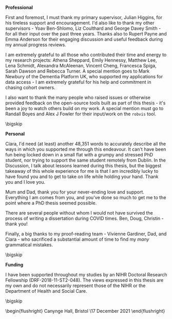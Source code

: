 <!-- do not edit by hand - make changes to _acknowledgements.Rmd instead -->

<!-- TODO UPDATE and check all name spellings -->

__Professional__

First and foremost, I must thank my primary supervisor, Julian Higgins, for his tireless support and encouragement. I'd also like to thank my other supervisors - Yoav Ben-Shlomo, Liz Coulthard and George Davey Smith - for all their input over the past three years. Thanks also to Rupert Payne and Emma Anderson for their engaging discussion and useful feedback during my annual progress reviews.

I am extremely grateful to all those who contributed their time and energy to my research projects: Athena Sheppard, Emily Hennessy, Matthew Lee, Lena Schmidt, Alexandra McAleenan, Vincent Cheng, Francesca Spiga, Sarah Dawson and Rebecca Turner. A special mention goes to Mark Newbury of the Dementia Platform UK, who supported my applications for data access - I am extremely grateful for his help and commitment in chasing cohort owners.

I also want to thank the many people who raised issues or otherwise provided feedback on the open-source tools built as part of this thesis - it's been a joy to watch others build on my work. A special mention must go to Randall Boyes and Alex J Fowler for their input/work on the `robvis` tool.

\bigskip

__Personal__

Ciara, I'd need (at least) another 48,351 words to accurately describe all the ways in which you supported me through this endeavour. It can't have been fun being locked down in a small flat with a grumpy and stressed PhD student, nor trying to support the same student remotely from Dublin. In the Discussion, I talk about lessons learned during this thesis, but the biggest takeaway of this whole experience for me is that I am incredibly lucky to have found you and to get to take on life while holding your hand. Thank you and I love you.

Mum and Dad, thank you for your never-ending love and support. Everything I am comes from you, and you've done so much to get me to the point where a PhD thesis seemed possible.

There are several people without whom I would not have survived the process of writing a dissertation during COVID times. Ben, Doug, Christin - thank you! 

Finally, a big thanks to my proof-reading team - Vivienne Gardiner, Dad, and Ciara - who sacrificed a substantial amount of time to find my _many_ grammatical mistakes.

\bigskip

__Funding__

I have been supported throughout my studies by an NIHR Doctoral Research Fellowship (DRF-2018-11-ST2-048). The views expressed in this thesis are my own and do not necessarily represent those of the NIHR or the Department of Health and Social Care.

\bigskip

\begin{flushright}
Canynge Hall, Bristol \\17 December 2021
\end{flushright}
